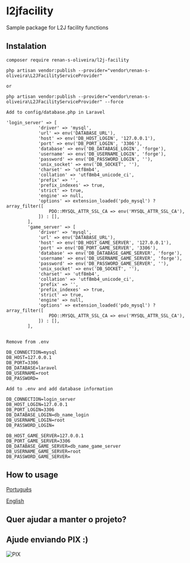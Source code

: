 # l2jfacility

Sample package for L2J facility functions

## Instalation

```
composer require renan-s-oliveira/l2j-facility

php artisan vendor:publish --provider="vendor\renan-s-oliveira\L2JFacilityServiceProvider"

or

php artisan vendor:publish --provider="vendor\renan-s-oliveira\L2JFacilityServiceProvider" --force
```

```
Add to config/database.php in Laravel 

'login_server' => [
            'driver' => 'mysql',
            'url' => env('DATABASE_URL'),
            'host' => env('DB_HOST_LOGIN', '127.0.0.1'),
            'port' => env('DB_PORT_LOGIN', '3306'),
            'database' => env('DB_DATABASE_LOGIN', 'forge'),
            'username' => env('DB_USERNAME_LOGIN', 'forge'),
            'password' => env('DB_PASSWORD_LOGIN', ''),
            'unix_socket' => env('DB_SOCKET', ''),
            'charset' => 'utf8mb4',
            'collation' => 'utf8mb4_unicode_ci',
            'prefix' => '',
            'prefix_indexes' => true,
            'strict' => true,
            'engine' => null,
            'options' => extension_loaded('pdo_mysql') ? array_filter([
                PDO::MYSQL_ATTR_SSL_CA => env('MYSQL_ATTR_SSL_CA'),
            ]) : [],
        ],
        'game_server' => [
            'driver' => 'mysql',
            'url' => env('DATABASE_URL'),
            'host' => env('DB_HOST_GAME_SERVER', '127.0.0.1'),
            'port' => env('DB_PORT_GAME_SERVER', '3306'),
            'database' => env('DB_DATABASE_GAME_SERVER', 'forge'),
            'username' => env('DB_USERNAME_GAME_SERVER', 'forge'),
            'password' => env('DB_PASSWORD_GAME_SERVER', ''),
            'unix_socket' => env('DB_SOCKET', ''),
            'charset' => 'utf8mb4',
            'collation' => 'utf8mb4_unicode_ci',
            'prefix' => '',
            'prefix_indexes' => true,
            'strict' => true,
            'engine' => null,
            'options' => extension_loaded('pdo_mysql') ? array_filter([
                PDO::MYSQL_ATTR_SSL_CA => env('MYSQL_ATTR_SSL_CA'),
            ]) : [],
        ],
```

```

Remove from .env 

DB_CONNECTION=mysql
DB_HOST=127.0.0.1
DB_PORT=3306
DB_DATABASE=laravel
DB_USERNAME=root
DB_PASSWORD=

Add to .env and add database information

DB_CONNECTION=login_server 
DB_HOST_LOGIN=127.0.0.1
DB_PORT_LOGIN=3306
DB_DATABASE_LOGIN=db_name_login
DB_USERNAME_LOGIN=root
DB_PASSWORD_LOGIN=

DB_HOST_GAME_SERVER=127.0.0.1
DB_PORT_GAME_SERVER=3306
DB_DATABASE_GAME_SERVER=db_name_game_server
DB_USERNAME_GAME_SERVER=root
DB_PASSWORD_GAME_SERVER=
```

## How to usage
[Português](https://github.com/renan-s-oliveira/l2jfacility/blob/main/src/usage/portugues/PORTUGUES.md)

[English](https://github.com/renan-s-oliveira/l2jfacility/blob/main/src/usage/english/ENGLISH.md)


## Quer ajudar a manter o projeto? 
## Ajude enviando PIX :)

![PIX](https://i.ibb.co/n3ww3wp/qrcode-pix.png)
